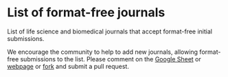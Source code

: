 # List of format-free journals
List of life science and biomedical journals that accept format-free initial submissions.

We encourage the community to help to add new journals, allowing format-free submissions to the list. Please comment on the [Google Sheet](https://docs.google.com/spreadsheets/d/1IHJkSAG21xMnaN9GcOmX6KIxECc-FnI5NycRWVbMAZ8/edit?usp=sharing) or [webpage](https://asntech.github.io/format-free-journals/) or [fork](https://github.com/asntech/format-free-journals) and submit a pull request.

